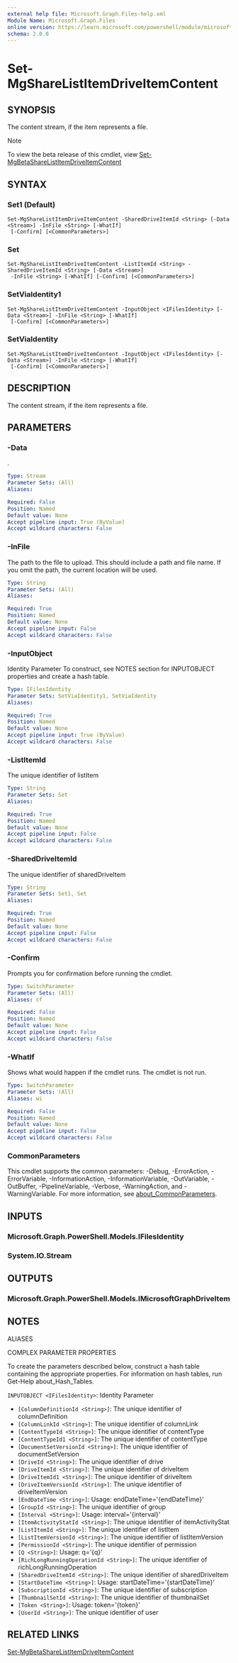 ```yaml
---
external help file: Microsoft.Graph.Files-help.xml
Module Name: Microsoft.Graph.Files
online version: https://learn.microsoft.com/powershell/module/microsoft.graph.files/set-mgsharelistitemdriveitemcontent
schema: 2.0.0
---
```


# Set-MgShareListItemDriveItemContent

## SYNOPSIS
The content stream, if the item represents a file.

> [!NOTE]
> To view the beta release of this cmdlet, view [Set-MgBetaShareListItemDriveItemContent](/powershell/module/Microsoft.Graph.Beta.Files/Set-MgBetaShareListItemDriveItemContent?view=graph-powershell-beta)

## SYNTAX

### Set1 (Default)
```
Set-MgShareListItemDriveItemContent -SharedDriveItemId <String> [-Data <Stream>] -InFile <String> [-WhatIf]
 [-Confirm] [<CommonParameters>]
```

### Set
```
Set-MgShareListItemDriveItemContent -ListItemId <String> -SharedDriveItemId <String> [-Data <Stream>]
 -InFile <String> [-WhatIf] [-Confirm] [<CommonParameters>]
```

### SetViaIdentity1
```
Set-MgShareListItemDriveItemContent -InputObject <IFilesIdentity> [-Data <Stream>] -InFile <String> [-WhatIf]
 [-Confirm] [<CommonParameters>]
```

### SetViaIdentity
```
Set-MgShareListItemDriveItemContent -InputObject <IFilesIdentity> [-Data <Stream>] -InFile <String> [-WhatIf]
 [-Confirm] [<CommonParameters>]
```

## DESCRIPTION
The content stream, if the item represents a file.

## PARAMETERS

### -Data
.

```yaml
Type: Stream
Parameter Sets: (All)
Aliases:

Required: False
Position: Named
Default value: None
Accept pipeline input: True (ByValue)
Accept wildcard characters: False
```

### -InFile
The path to the file to upload.
This should include a path and file name.
If you omit the path, the current location will be used.

```yaml
Type: String
Parameter Sets: (All)
Aliases:

Required: True
Position: Named
Default value: None
Accept pipeline input: False
Accept wildcard characters: False
```

### -InputObject
Identity Parameter
To construct, see NOTES section for INPUTOBJECT properties and create a hash table.

```yaml
Type: IFilesIdentity
Parameter Sets: SetViaIdentity1, SetViaIdentity
Aliases:

Required: True
Position: Named
Default value: None
Accept pipeline input: True (ByValue)
Accept wildcard characters: False
```

### -ListItemId
The unique identifier of listItem

```yaml
Type: String
Parameter Sets: Set
Aliases:

Required: True
Position: Named
Default value: None
Accept pipeline input: False
Accept wildcard characters: False
```

### -SharedDriveItemId
The unique identifier of sharedDriveItem

```yaml
Type: String
Parameter Sets: Set1, Set
Aliases:

Required: True
Position: Named
Default value: None
Accept pipeline input: False
Accept wildcard characters: False
```

### -Confirm
Prompts you for confirmation before running the cmdlet.

```yaml
Type: SwitchParameter
Parameter Sets: (All)
Aliases: cf

Required: False
Position: Named
Default value: None
Accept pipeline input: False
Accept wildcard characters: False
```

### -WhatIf
Shows what would happen if the cmdlet runs.
The cmdlet is not run.

```yaml
Type: SwitchParameter
Parameter Sets: (All)
Aliases: wi

Required: False
Position: Named
Default value: None
Accept pipeline input: False
Accept wildcard characters: False
```

### CommonParameters
This cmdlet supports the common parameters: -Debug, -ErrorAction, -ErrorVariable, -InformationAction, -InformationVariable, -OutVariable, -OutBuffer, -PipelineVariable, -Verbose, -WarningAction, and -WarningVariable. For more information, see [about_CommonParameters](http://go.microsoft.com/fwlink/?LinkID=113216).

## INPUTS

### Microsoft.Graph.PowerShell.Models.IFilesIdentity
### System.IO.Stream
## OUTPUTS

### Microsoft.Graph.PowerShell.Models.IMicrosoftGraphDriveItem
## NOTES

ALIASES

COMPLEX PARAMETER PROPERTIES

To create the parameters described below, construct a hash table containing the appropriate properties. For information on hash tables, run Get-Help about_Hash_Tables.


`INPUTOBJECT <IFilesIdentity>`: Identity Parameter
  - `[ColumnDefinitionId <String>]`: The unique identifier of columnDefinition
  - `[ColumnLinkId <String>]`: The unique identifier of columnLink
  - `[ContentTypeId <String>]`: The unique identifier of contentType
  - `[ContentTypeId1 <String>]`: The unique identifier of contentType
  - `[DocumentSetVersionId <String>]`: The unique identifier of documentSetVersion
  - `[DriveId <String>]`: The unique identifier of drive
  - `[DriveItemId <String>]`: The unique identifier of driveItem
  - `[DriveItemId1 <String>]`: The unique identifier of driveItem
  - `[DriveItemVersionId <String>]`: The unique identifier of driveItemVersion
  - `[EndDateTime <String>]`: Usage: endDateTime='{endDateTime}'
  - `[GroupId <String>]`: The unique identifier of group
  - `[Interval <String>]`: Usage: interval='{interval}'
  - `[ItemActivityStatId <String>]`: The unique identifier of itemActivityStat
  - `[ListItemId <String>]`: The unique identifier of listItem
  - `[ListItemVersionId <String>]`: The unique identifier of listItemVersion
  - `[PermissionId <String>]`: The unique identifier of permission
  - `[Q <String>]`: Usage: q='{q}'
  - `[RichLongRunningOperationId <String>]`: The unique identifier of richLongRunningOperation
  - `[SharedDriveItemId <String>]`: The unique identifier of sharedDriveItem
  - `[StartDateTime <String>]`: Usage: startDateTime='{startDateTime}'
  - `[SubscriptionId <String>]`: The unique identifier of subscription
  - `[ThumbnailSetId <String>]`: The unique identifier of thumbnailSet
  - `[Token <String>]`: Usage: token='{token}'
  - `[UserId <String>]`: The unique identifier of user

## RELATED LINKS
[Set-MgBetaShareListItemDriveItemContent](/powershell/module/Microsoft.Graph.Beta.Files/Set-MgBetaShareListItemDriveItemContent?view=graph-powershell-beta)

